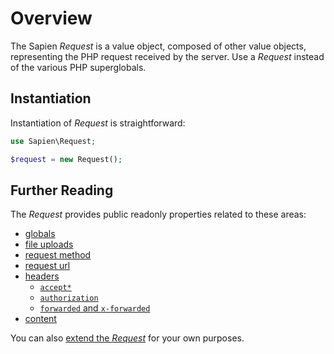 # Overview

The Sapien _Request_ is a value object, composed of other value objects,
representing the PHP request received by the server. Use a _Request_ instead of
the various PHP superglobals.

## Instantiation

Instantiation of _Request_ is straightforward:

```php
use Sapien\Request;

$request = new Request();
```

## Further Reading

The _Request_ provides public readonly properties related to these areas:

- [globals](./globals.md)
- [file uploads](./uploads.md)
- [request method](./method.md)
- [request url](./url.md)
- [headers](./headers.md)
    - [`accept*`](./accept.md)
    - [`authorization`](./authorization.md)
    - [`forwarded` and `x-forwarded`](./forward.md)
- [content](./content)

You can also [extend the _Request_](./extending.md) for your own purposes.
